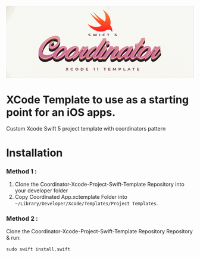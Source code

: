 ![Coordinator Template Logo](https://github.com/dimebt/Coordinator-Xcode-Project-Swift-Template/blob/master/DSCoordinatedAppTemplate.png?raw=true)
# XCode Template to use as a starting point for an iOS apps.

Custom Xcode Swift 5 project template with coordinators pattern

# Installation
### Method 1 :
1. Clone the Coordinator-Xcode-Project-Swift-Template Repository into your developer folder
2. Copy Coordinated App.xctemplate Folder into `~/Library/Developer/Xcode/Templates/Project Templates`.

### Method 2 :
Clone the Coordinator-Xcode-Project-Swift-Template Repository Repository & run:
```shell
sudo swift install.swift
```
